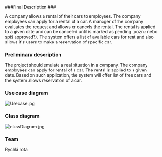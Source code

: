 ###Final Description ###

A company allows a rental of their cars to employees. The company employees can apply for a rental of a car. A manager of the company evaluates the request and allows or cancels the rental. The rental is applied to a given date and can be canceled until is marked as pending (pozn.: nebo spíš approved?). The system offers a list of available cars for rent and also allows it's users to make a reservation of specific car.  


### Preliminary description ###

The project should emulate a real situation in a company. The company employees can apply for rental of a car. The rental is applied to a given date. Based on such application, the system will offer list of free cars and the system allows reservation of a car.

### Use case diagram ###
![Usecase.jpg](https://bitbucket.org/repo/8op8qp/images/602775678-Usecase.jpg)

### Class diagram ###
![classDiagram.jpg](https://bytebucket.org/JayDee8/pa165-car-park/raw/ba1995ba6522e57e725f75f464cedb792be3eae3/res/classDiagram.jpg)


### Team ###
Rychlá rota